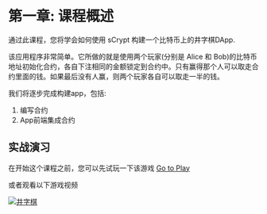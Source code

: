 # 第一章: 课程概述

通过此课程，您将学会如何使用 sCrypt 构建一个比特币上的井字棋DApp.

该应用程序非常简单。它所做的就是使用两个玩家(分别是 Alice 和 Bob)的比特币地址初始化合约，各自下注相同的金额锁定到合约中。只有赢得那个人可以取走合约里面的钱。如果最后没有人赢，则两个玩家各自可以取走一半的钱。

我们将逐步完成构建app，包括:

1. 编写合约
2. App前端集成合约


## 实战演习

在开始这个课程之前，您可以先试玩一下该游戏 [Go to Play](https://scrypt.io/tic-tac-toe)

或者观看以下游戏视频

[![井字棋](https://img.youtube.com/vi/_7otVKxSGH8/0.jpg)](https://www.youtube.com/watch?v=_7otVKxSGH8&feature=youtu.be)